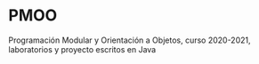 # PMOO
Programación Modular y Orientación a Objetos, curso 2020-2021, laboratorios y proyecto escritos en Java
